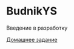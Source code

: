# BudnikYS
<p>Введение в разработку</p>
<a href="https://jsfiddle.net/Yana8/8ah7t1Lo/120/">Домашнее задание</a>
